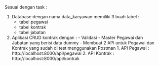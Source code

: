 Sesuai dengan task :
1. Database dengan nama data_karyawan memiliki 3 buah tabel : 
    - tabel pegawai 
    - tabel kontrak 
    - tabel jabatan
2. Aplikasi CRUD kontrak dengan : 
        - Validasi
        - Master Pegawai dan Jabatan yang berisi data dummy
        - Membuat 2 API untuk Pegawai dan Kontrak yang sudah di test menggunakan Postman
            1. API Pegawai : http://localhost:8000/api/pegawai
            2. API Kontrak : http://localhost:8000/api/kontrak
